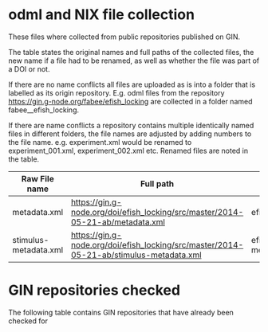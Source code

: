 # odml and NIX file collection

These files where collected from public repositories published on GIN.

The table states the original names and full paths of the collected files, the new name if a file had to be renamed, as well as whether the file was part of a DOI or not.

If there are no name conflicts all files are uploaded as is into a folder that is labelled as its origin repository. E.g. odml files from the repository https://gin.g-node.org/fabee/efish_locking are collected in a folder named fabee__efish_locking.

If there are name conflicts a repository contains multiple identically named files in different folders, the file names are adjusted by adding numbers to the file name. e.g. experiment.xml would be renamed to experiment_001.xml, experiment_002.xml etc. Renamed files are noted in the table.

| Raw File name | Full path | Updated file name | DOI  |
| ------------- | --------- | ------------------| ---- |
| metadata.xml | https://gin.g-node.org/doi/efish_locking/src/master/2014-05-21-ab/metadata.xml | efish__locking_metadata_001.xml | https://doi.org/10.12751/g-node.6953bb |
| stimulus-metadata.xml | https://gin.g-node.org/doi/efish_locking/src/master/2014-05-21-ab/stimulus-metadata.xml | efish__locking_stimulus-metadata_001.xml | https://doi.org/10.12751/g-node.6953bb |



# GIN repositories checked

The following table contains GIN repositories that have already been checked for 

